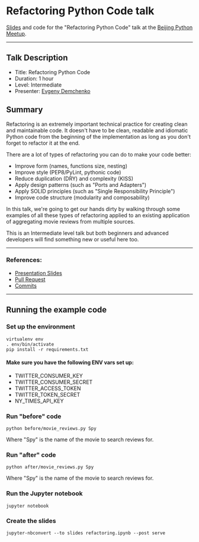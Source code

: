 # Refactoring Python Code talk

[Slides](https://littlepea.github.io/python-refactoring-talk/) and code for the "Refactoring Python Code" talk at the [Beijing Python Meetup](https://www.meetup.com/Beijing-Python/events/234021155/).

---

## Talk Description

* Title: Refactoring Python Code
* Duration: 1 hour
* Level: Intermediate
* Presenter: [Evgeny Demchenko](https://twitter.com/littlepea12)

## Summary

Refactoring is an extremely important technical practice for creating clean and maintainable code. 
It doesn't have to be clean, readable and idiomatic Python code from the beginning of the implementation 
as long as you don't forget to refactor it at the end. 

There are a lot of types of refactoring you can do to make your code better:

* Improve form (names, functions size, nesting)
* Improve style (PEP8/PyLint, pythonic code)
* Reduce duplication (DRY) and complexity (KISS)
* Apply design patterns (such as "Ports and Adapters")
* Apply SOLID principles (such as "Single Responsibility Principle")
* Improve code structure (modularity and composability)

In this talk, we're going to get our hands dirty by walking through some examples of all these types of refactoring 
applied to an existing application of aggregating movie reviews from multiple sources.
 
This is an Intermediate level talk but both beginners and advanced developers will find something new or useful here too.

---

### References:

* [Presentation Slides](https://littlepea.github.io/python-refactoring-talk/)
* [Pull Request](https://github.com/littlepea/python-refactoring-talk/pull/1/files?diff=unified)
* [Commits](https://github.com/littlepea/python-refactoring-talk/pull/1/commits)

---

## Running the example code

### Set up the environment

```
virtualenv env
. env/bin/activate
pip install -r requirements.txt
```

#### Make sure you have the following ENV vars set up:

* TWITTER_CONSUMER_KEY
* TWITTER_CONSUMER_SECRET
* TWITTER_ACCESS_TOKEN
* TWITTER_TOKEN_SECRET
* NY_TIMES_API_KEY

### Run "before" code

```
python before/movie_reviews.py Spy
```

Where "Spy" is the name of the movie to search reviews for.

### Run "after" code

```
python after/movie_reviews.py Spy
```

Where "Spy" is the name of the movie to search reviews for.

### Run the Jupyter notebook

```
jupyter notebook
```

### Create the slides

```
jupyter-nbconvert --to slides refactoring.ipynb --post serve
```
